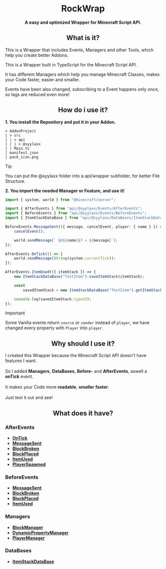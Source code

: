 <h1 align="center">
  RockWrap
</h1>

<p align="center">
  <b>
    A easy and optimized Wrapper for Minecraft Script API.
  </b>
</p>

<h2 align="center">
  What is it?
</h2>

<p>
  This is a Wrapper that includes Events, Managers and other Tools, which help you create better Addons.
</p>

<p>
  This is a Wrapper built in TypeScript for the Minecraft Script API.
</p>

<p>
  It has different Managers which help you manage Minecraft Classes, makes your Code faster, easier and smaller.
</p>

<p>
  Events have been also changed, subscribing to a Event happens only once, so lags are reduced even more!
</p>

<h2 align="center">
    How do i use it?
</h2>

**1. You install the Repository and put it in your Addon.**

```
> AddonProject
| > src
| | > api
| | | > @syylaxx
| | Main.ts
| manifest.json
| pack_icon.png
```

> [!TIP]
> You can put the @syylaxx folder into a api/wrapper subfolder, for better File Structure.

**2. You import the needed Manager or Feature, and use it!**

```ts
import { system, world } from "@minecraft/server";

import { AfterEvents } from "api/@syylaxx/Events/AfterEvents";
import { BeforeEvents } from "api/@syylaxx/Events/BeforeEvents";
import { ItemStackDataBase } from "api/@syylaxx/DataBases/ItemStackDataBase";

BeforeEvents.MessageSent(({ message, cancelEvent, player: { name } }) => {
    cancelEvent();

    world.sendMessage(` §b${name}§7 » ${message}`);
});

AfterEvents.OnTick(() => {
    world.sendMessage(String(system.currentTick));
});

AfterEvents.ItemUsed(({ itemStack }) => {
    new ItemStackDataBase("TestItem").saveItemStack(itemStack);

    const
        savedItemStack = new ItemStackDataBase("TestItem").getItemStack();

    console.log(savedItemStack.typeId);
});
```
> [!IMPORTANT]
> Some Vanilla events return `source` or `sender` instead of `player`, we have changed every property with `Player` into `player`.

<h2 align="center">
  Why should I use it?
</h2>

I created this Wrapper because the Minecraft Script API doesn't have features I want.
<br><br>
So I added **Managers**, **DataBases**, **Before-** and **AfterEvents**, aswell a **onTick** event.
<br><br>
It makes your Code more **readable**, **smaller** **faster**.
<br><br>
Just test it out and see!

<h2 align="center">
  What does it have?
</h2>
  
<h3>
  AfterEvents
</h3>

- [**OnTick**](Documentation/AfterEvents/OnTick.md)
- [**MessageSent**](Documentation/AfterEvents/MessageSent.md)
- [**BlockBroken**](Documentation/AfterEvents/BlockBroken.md)
- [**BlockPlaced**](Documentation/AfterEvents/BlockPlaced.md)
- [**ItemUsed**](Documentation/AfterEvents/ItemUsed.md)
- [**PlayerSpawned**](Documentation/AfterEvents/PlayerSpawned.md)

<h3>
  BeforeEvents
</h3>

- [**MessageSent**](Documentation/BeforeEvents/MessageSent.md)
- [**BlockBroken**](Documentation/BeforeEvents/BlockBroken.md)
- [**BlockPlaced**](Documentation/BeforeEvents/BlockPlaced.md)
- [**ItemUsed**](Documentation/BeforeEvents/ItemUsed.md)

<h3>
  Managers
</h3>

- [**BlockManager**](Documentation/Managers/BlockManager.md)
- [**DynamicPropertyManager**](Documentation/Managers/DynamicPropertyManager.md)
- [**PlayerManager**](Documentation/Managers/PlayerManager.md)

<h3>
  DataBases
</h3>

- [**ItemStackDataBase**](Documentation/DataBases/ItemStackDataBase.md)

